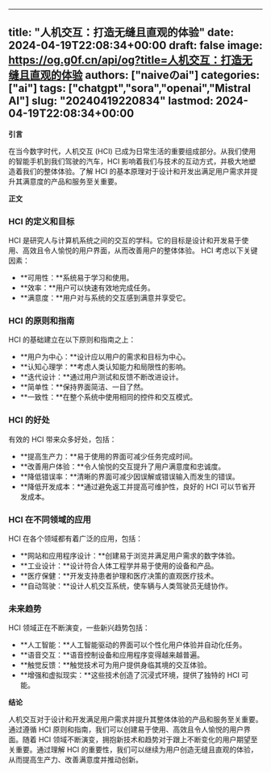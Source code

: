 
---
title: "人机交互：打造无缝且直观的体验"
date: 2024-04-19T22:08:34+00:00
draft: false
image: https://og.g0f.cn/api/og?title=人机交互：打造无缝且直观的体验
authors: ["naiveのai"]
categories: ["ai"]
tags: ["chatgpt","sora","openai","Mistral AI"]
slug: "20240419220834"
lastmod: 2024-04-19T22:08:34+00:00
---
**引言**

在当今数字时代，人机交互 (HCI) 已成为日常生活的重要组成部分。从我们使用的智能手机到我们驾驶的汽车，HCI 影响着我们与技术的互动方式，并极大地塑造着我们的整体体验。了解 HCI 的基本原理对于设计和开发出满足用户需求并提升其满意度的产品和服务至关重要。

**正文**

### HCI 的定义和目标

HCI 是研究人与计算机系统之间的交互的学科。它的目标是设计和开发易于使用、高效且令人愉悦的用户界面，从而改善用户的整体体验。 HCI 考虑以下关键因素：

- **可用性：**系统易于学习和使用。
- **效率：**用户可以快速有效地完成任务。
- **满意度：**用户对与系统的交互感到满意并享受它。

### HCI 的原则和指南

HCI 的基础建立在以下原则和指南之上：

- **用户为中心：**设计应以用户的需求和目标为中心。
- **认知心理学：**考虑人类认知能力和局限性的影响。
- **迭代设计：**通过用户测试和反馈不断改进设计。
- **简单性：**保持界面简洁、一目了然。
- **一致性：**在整个系统中使用相同的控件和交互模式。

### HCI 的好处

有效的 HCI 带来众多好处，包括：

- **提高生产力：**易于使用的界面可减少任务完成时间。
- **改善用户体验：**令人愉悦的交互提升了用户满意度和忠诚度。
- **降低错误率：**清晰的界面可减少因误解或错误输入而发生的错误。
- **降低开发成本：**通过避免返工并提高可维护性，良好的 HCI 可以节省开发成本。

### HCI 在不同领域的应用

HCI 在各个领域都有着广泛的应用，包括：

- **网站和应用程序设计：**创建易于浏览并满足用户需求的数字体验。
- **工业设计：**设计符合人体工程学并易于使用的设备和产品。
- **医疗保健：**开发支持患者护理和医疗决策的直观医疗技术。
- **自动驾驶：**设计人机交互系统，使车辆与人类驾驶员无缝协作。

### 未来趋势

HCI 领域正在不断演变，一些新兴趋势包括：

- **人工智能：**人工智能驱动的界面可以个性化用户体验并自动化任务。
- **语音交互：**语音控制设备和应用程序变得越来越普遍。
- **触觉反馈：**触觉技术可为用户提供身临其境的交互体验。
- **增强和虚拟现实：**这些技术创造了沉浸式环境，提供了独特的 HCI 可能。

**结论**

人机交互对于设计和开发满足用户需求并提升其整体体验的产品和服务至关重要。通过遵循 HCI 原则和指南，我们可以创建易于使用、高效且令人愉悦的用户界面。随着 HCI 领域不断演变，拥抱新技术和趋势对于跟上不断变化的用户期望至关重要。通过理解 HCI 的重要性，我们可以继续为用户创造无缝且直观的体验，从而提高生产力、改善满意度并推动创新。